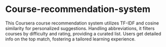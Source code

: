 # Course-recommendation-system
This Coursera course recommendation system utilizes TF-IDF and cosine similarity for personalized suggestions. Handling abbreviations, it filters courses by difficulty and rating, providing a curated list. Users get detailed info on the top match, fostering a tailored learning experience.
